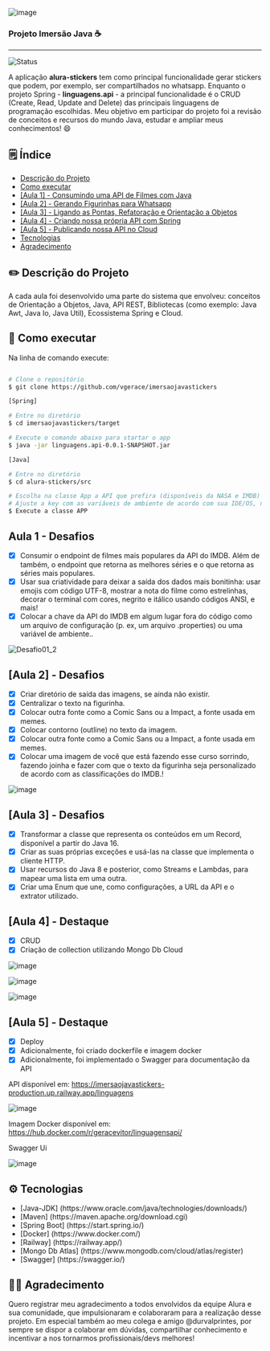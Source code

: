 ![image](https://user-images.githubusercontent.com/26327049/228422772-f199af9f-47c1-43db-a73a-308637ace0f7.png)

<h3> Projeto Imersão Java ☕ </h3>

---

![Status](https://img.shields.io/static/v1?label=STATUS&message=FINALIZADO&color=GREEN&style=for-the-badge)



<p>A aplicação <b>alura-stickers</b> tem como principal funcionalidade gerar stickers que podem, por exemplo, ser compartilhados no whatsapp. Enquanto o projeto Spring - <b>linguagens.api</b> - a principal funcionalidade é o CRUD (Create, Read, Update and Delete) das principais linguagens de programação escolhidas. Meu objetivo em participar do projeto foi a revisão de conceitos e recursos do mundo Java, estudar e ampliar meus conhecimentos! 😄</p>


##  🗒️ Índice

* [Descrição do Projeto](#descricao-do-projeto)
* [Como executar](#como-executar)
* [[Aula 1] - Consumindo uma API de Filmes com Java](#aula-1)
* [[Aula 2] - Gerando Figurinhas para Whatsapp](#aula2)
* [[Aula 3] - Ligando as Pontas, Refatoração e Orientação a Objetos](#aula3)
* [[Aula 4] - Criando nossa própria API com Spring](#aula4)
* [[Aula 5] - Publicando nossa API no Cloud](#aula5)
* [Tecnologias](#tecnologias)
* [Agradecimento](#agradecimento)

 <h2>✏️ Descrição do Projeto</h2><a name = "descricao-do-projeto"></a>

<p>A cada aula foi desenvolvido uma parte do sistema que envolveu: conceitos de Orientação a Objetos, Java, API REST, Bibliotecas (como exemplo: Java Awt, Java Io, Java Util), Ecossistema Spring e Cloud.</p>

<h2> 🎯 Como executar </h2><a name = "como-executar"></a>

Na linha de comando execute:

```bash

# Clone o repositório
$ git clone https://github.com/vgerace/imersaojavastickers

[Spring]

# Entre no diretório
$ cd imersaojavastickers/target

# Execute o comando abaixo para startar o app
$ java -jar linguagens.api-0.0.1-SNAPSHOT.jar

[Java]

# Entre no diretório
$ cd alura-stickers/src

# Escolha na classe App a API que prefira (disponíveis da NASA e IMDB)
# Ajuste a key com as variáveis de ambiente de acordo com sua IDE/OS, no exemplo: (nasaApiKey, imdbApiKey...)
$ Execute a classe APP

```

<h2> Aula 1 - Desafios </h2><a name = "aula-1"></a>

- [x] Consumir o endpoint de filmes mais populares da API do IMDB. Além de também, o endpoint que retorna as melhores séries e o que retorna as séries mais populares.
- [x] Usar sua criatividade para deixar a saída dos dados mais bonitinha: usar emojis com código UTF-8, mostrar a nota do filme como estrelinhas, decorar o terminal com cores, negrito e itálico usando códigos ANSI, e mais!
- [x] Colocar a chave da API do IMDB em algum lugar fora do código como um arquivo de configuração (p. ex, um arquivo .properties) ou uma variável de ambiente..

![Desafio01_2](https://user-images.githubusercontent.com/26327049/229339838-b4e2d549-18b8-4002-8332-b32a9232c8e8.png)

<h2> [Aula 2] - Desafios </h2><a name = "aula2"></a>

- [x] Criar diretório de saída das imagens, se ainda não existir.
- [x] Centralizar o texto na figurinha.
- [x] Colocar outra fonte como a Comic Sans ou a Impact, a fonte usada em memes.
- [x] Colocar contorno (outline) no texto da imagem.
- [x] Colocar outra fonte como a Comic Sans ou a Impact, a fonte usada em memes.
- [x] Colocar uma imagem de você que está fazendo esse curso sorrindo, fazendo joinha e fazer com que o texto da figurinha seja personalizado de acordo com as classificações do IMDB.!

![image](https://user-images.githubusercontent.com/26327049/229340377-bb05a7a0-41d7-4268-942e-008f3956ad65.png)

<h2> [Aula 3] - Desafios </h2><a name = "aula3"></a>

- [x] Transformar a classe que representa os conteúdos em um Record, disponível a partir do Java 16.
- [x] Criar as suas próprias exceções e usá-las na classe que implementa o cliente HTTP.
- [x] Usar recursos do Java 8 e posterior, como Streams e Lambdas, para mapear uma lista em uma outra. 
- [x] Criar uma Enum que une, como configurações, a URL da API e o extrator utilizado.

<h2> [Aula 4] - Destaque </h2><a name = "aula4"></a>

- [x] CRUD
- [x] Criação de collection utilizando Mongo Db Cloud

![image](https://user-images.githubusercontent.com/26327049/229343506-f8aca9db-d172-4abb-8c54-23a19a6a464a.png)

![image](https://user-images.githubusercontent.com/26327049/229343617-fcdbef4d-2e47-4439-ab1c-47b237b64c3a.png)

![image](https://user-images.githubusercontent.com/26327049/229342936-6336121c-db4d-44d0-bf75-f04471271e58.png)


<h2> [Aula 5] - Destaque </h2><a name = "aula5"></a>

- [x] Deploy
- [x] Adicionalmente, foi criado dockerfile e imagem docker
- [x] Adicionalmente, foi implementado o Swagger para documentação da API

API disponível em: https://imersaojavastickers-production.up.railway.app/linguagens

![image](https://user-images.githubusercontent.com/26327049/229342859-a5039e84-2b89-4110-b882-eca5e1618756.png)

Imagem Docker disponível em: https://hub.docker.com/r/geracevitor/linguagensapi/

Swagger Ui

![image](https://user-images.githubusercontent.com/26327049/229374908-2e27a23a-5928-45eb-8826-139c41b88cdb.png)


<h2>⚙️ Tecnologias</h2><a name = "tecnologias"></a>
<ul>
<li>[Java-JDK] (https://www.oracle.com/java/technologies/downloads/)</li>
<li>[Maven] (https://maven.apache.org/download.cgi)</li>
<li>[Spring Boot] (https://start.spring.io/)</li>
<li>[Docker] (https://www.docker.com/)</li>
<li>[Railway] (https://railway.app/)</li>
<li>[Mongo Db Atlas] (https://www.mongodb.com/cloud/atlas/register)</li>
<li>[Swagger] (https://swagger.io/)</li>
</ul>

<h2>👏🏾 Agradecimento</h2><a name = "agradecimento"></a>
<p> Quero registrar meu agradecimento a todos envolvidos da equipe Alura e sua comunidade, que impulsionaram e colaboraram para a realização desse projeto. Em especial também ao meu colega e amigo @durvalprintes, por sempre se dispor a colaborar em dúvidas, compartilhar conhecimento e incentivar a nos tornarmos profissionais/devs melhores!</p>

